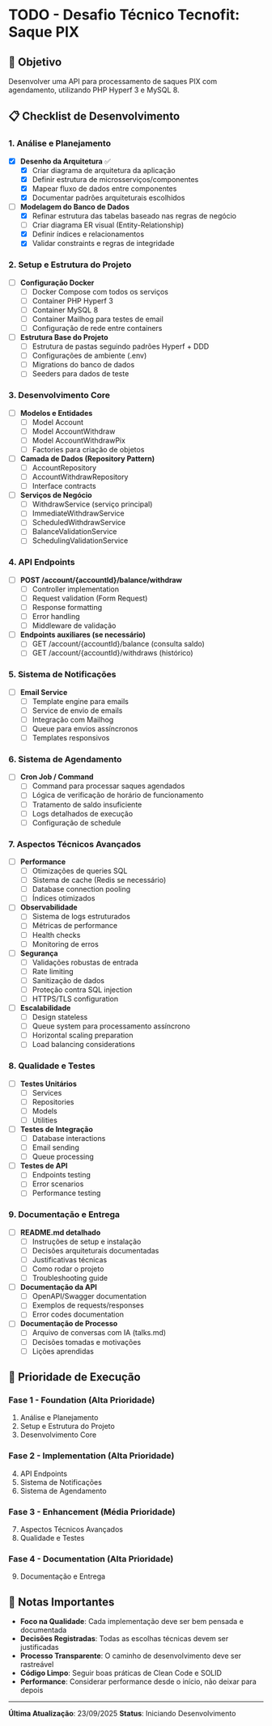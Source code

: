 # TODO - Desafio Técnico Tecnofit: Saque PIX

## 🎯 Objetivo
Desenvolver uma API para processamento de saques PIX com agendamento, utilizando PHP Hyperf 3 e MySQL 8.

## 📋 Checklist de Desenvolvimento

### 1. **Análise e Planejamento**
- [x] **Desenho da Arquitetura** ✅
  - [x] Criar diagrama de arquitetura da aplicação
  - [x] Definir estrutura de microsserviços/componentes
  - [x] Mapear fluxo de dados entre componentes
  - [x] Documentar padrões arquiteturais escolhidos
  
- [ ] **Modelagem do Banco de Dados**
  - [x] Refinar estrutura das tabelas baseado nas regras de negócio
  - [ ] Criar diagrama ER visual (Entity-Relationship)
  - [x] Definir índices e relacionamentos
  - [x] Validar constraints e regras de integridade

### 2. **Setup e Estrutura do Projeto**
- [ ] **Configuração Docker**
  - [ ] Docker Compose com todos os serviços
  - [ ] Container PHP Hyperf 3
  - [ ] Container MySQL 8
  - [ ] Container Mailhog para testes de email
  - [ ] Configuração de rede entre containers
  
- [ ] **Estrutura Base do Projeto**
  - [ ] Estrutura de pastas seguindo padrões Hyperf + DDD
  - [ ] Configurações de ambiente (.env)
  - [ ] Migrations do banco de dados
  - [ ] Seeders para dados de teste

### 3. **Desenvolvimento Core**
- [ ] **Modelos e Entidades**
  - [ ] Model Account
  - [ ] Model AccountWithdraw
  - [ ] Model AccountWithdrawPix
  - [ ] Factories para criação de objetos
  
- [ ] **Camada de Dados (Repository Pattern)**
  - [ ] AccountRepository
  - [ ] AccountWithdrawRepository
  - [ ] Interface contracts
  
- [ ] **Serviços de Negócio**
  - [ ] WithdrawService (serviço principal)
  - [ ] ImmediateWithdrawService
  - [ ] ScheduledWithdrawService
  - [ ] BalanceValidationService
  - [ ] SchedulingValidationService

### 4. **API Endpoints**
- [ ] **POST /account/{accountId}/balance/withdraw**
  - [ ] Controller implementation
  - [ ] Request validation (Form Request)
  - [ ] Response formatting
  - [ ] Error handling
  - [ ] Middleware de validação
  
- [ ] **Endpoints auxiliares (se necessário)**
  - [ ] GET /account/{accountId}/balance (consulta saldo)
  - [ ] GET /account/{accountId}/withdraws (histórico)

### 5. **Sistema de Notificações**
- [ ] **Email Service**
  - [ ] Template engine para emails
  - [ ] Service de envio de emails
  - [ ] Integração com Mailhog
  - [ ] Queue para envios assíncronos
  - [ ] Templates responsivos

### 6. **Sistema de Agendamento**
- [ ] **Cron Job / Command**
  - [ ] Command para processar saques agendados
  - [ ] Lógica de verificação de horário de funcionamento
  - [ ] Tratamento de saldo insuficiente
  - [ ] Logs detalhados de execução
  - [ ] Configuração de schedule

### 7. **Aspectos Técnicos Avançados**
- [ ] **Performance**
  - [ ] Otimizações de queries SQL
  - [ ] Sistema de cache (Redis se necessário)
  - [ ] Database connection pooling
  - [ ] Índices otimizados
  
- [ ] **Observabilidade**
  - [ ] Sistema de logs estruturados
  - [ ] Métricas de performance
  - [ ] Health checks
  - [ ] Monitoring de erros
  
- [ ] **Segurança**
  - [ ] Validações robustas de entrada
  - [ ] Rate limiting
  - [ ] Sanitização de dados
  - [ ] Proteção contra SQL injection
  - [ ] HTTPS/TLS configuration
  
- [ ] **Escalabilidade**
  - [ ] Design stateless
  - [ ] Queue system para processamento assíncrono
  - [ ] Horizontal scaling preparation
  - [ ] Load balancing considerations

### 8. **Qualidade e Testes**
- [ ] **Testes Unitários**
  - [ ] Services
  - [ ] Repositories
  - [ ] Models
  - [ ] Utilities
  
- [ ] **Testes de Integração**
  - [ ] Database interactions
  - [ ] Email sending
  - [ ] Queue processing
  
- [ ] **Testes de API**
  - [ ] Endpoints testing
  - [ ] Error scenarios
  - [ ] Performance testing

### 9. **Documentação e Entrega**
- [ ] **README.md detalhado**
  - [ ] Instruções de setup e instalação
  - [ ] Decisões arquiteturais documentadas
  - [ ] Justificativas técnicas
  - [ ] Como rodar o projeto
  - [ ] Troubleshooting guide
  
- [ ] **Documentação da API**
  - [ ] OpenAPI/Swagger documentation
  - [ ] Exemplos de requests/responses
  - [ ] Error codes documentation
  
- [ ] **Documentação de Processo**
  - [ ] Arquivo de conversas com IA (talks.md)
  - [ ] Decisões tomadas e motivações
  - [ ] Lições aprendidas

## 🎯 Prioridade de Execução

### Fase 1 - Foundation (Alta Prioridade)
1. Análise e Planejamento
2. Setup e Estrutura do Projeto
3. Desenvolvimento Core

### Fase 2 - Implementation (Alta Prioridade)
4. API Endpoints
5. Sistema de Notificações
6. Sistema de Agendamento

### Fase 3 - Enhancement (Média Prioridade)
7. Aspectos Técnicos Avançados
8. Qualidade e Testes

### Fase 4 - Documentation (Alta Prioridade)
9. Documentação e Entrega

## 📝 Notas Importantes

- **Foco na Qualidade**: Cada implementação deve ser bem pensada e documentada
- **Decisões Registradas**: Todas as escolhas técnicas devem ser justificadas
- **Processo Transparente**: O caminho de desenvolvimento deve ser rastreável
- **Código Limpo**: Seguir boas práticas de Clean Code e SOLID
- **Performance**: Considerar performance desde o início, não deixar para depois

---
**Última Atualização**: 23/09/2025
**Status**: Iniciando Desenvolvimento

